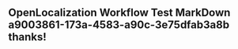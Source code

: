 <properties
ms.topic="hero-topic"
ms.test1="hero-topic"
ms.test2="test"/>

## OpenLocalization Workflow Test MarkDown a9003861-173a-4583-a90c-3e75dfab3a8b thanks!

